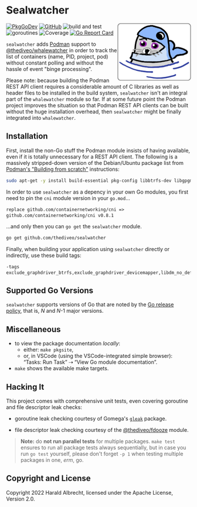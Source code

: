 <!-- markdownlint-disable-next-line MD022 -->
# Sealwatcher
<img align="right" width="200" alt="sealwatcher" src="docs/_images/sealwatcher.png">

[![PkgGoDev](https://pkg.go.dev/badge/github.com/thediveo/sealwatcher)](https://pkg.go.dev/github.com/thediveo/sealwatcher)
[![GitHub](https://img.shields.io/github/license/thediveo/sealwatcher)](https://img.shields.io/github/license/thediveo/sealwatcher)
![build and test](https://github.com/thediveo/sealwatcher/workflows/build%20and%20test/badge.svg?branch=master)
![goroutines](https://img.shields.io/badge/go%20routines-not%20leaking-success)
![Coverage](https://img.shields.io/badge/Coverage-89.6%25-brightgreen)
[![Go Report Card](https://goreportcard.com/badge/github.com/thediveo/sealwatcher)](https://goreportcard.com/report/github.com/thediveo/sealwatcher)

`sealwatcher` adds [Podman](https://podman.io) support to
[@thediveo/whalewatcher](https://github.com/thediveo/whalewatcher) in order to
track the list of containers (name, PID, project, pod) without constant polling
and without the hassle of event "binge processing".

Please note: because building the Podman REST API client requires a considerable
amount of C libraries as well as header files to be installed in the build
system, `sealwatcher` isn't an integral part of the `whalewatcher` module so
far. If at some future point the Podman project improves the situation so that
Podman REST API clients can be built without the huge installation overhead,
then `sealwatcher` might be finally integrated into `whalewatcher`.

## Installation

First, install the non-Go stuff the Podman module insists of having available,
even if it is totally unnecessary for a REST API client. The following is a
massively stripped-down version of the Debian/Ubuntu package list from [Podman's
"Building from
scratch"](https://podman.io/getting-started/installation#building-from-scratch)
instructions:

```bash
sudo apt-get -y install build-essential pkg-config libbtrfs-dev libgpgme-dev
```

In order to use `sealwatcher` as a depency in your own Go modules, you first
need to pin the `cni` module version in your `go.mod`...

```
replace github.com/containernetworking/cni => github.com/containernetworking/cni v0.8.1
```

...and only then you can `go get` the `sealwatcher` module.

```bash
go get github.com/thediveo/sealwatcher
```

Finally, when building your application using `sealwatcher` directly or
indirectly, use these build tags:

```
-tags exclude_graphdriver_btrfs,exclude_graphdriver_devicemapper,libdm_no_deferred_remove
```

## Supported Go Versions

`sealwatcher` supports versions of Go that are noted by the [Go release
policy](https://golang.org/doc/devel/release.html#policy), that is, _N_ and
_N_-1 major versions.

## Miscellaneous

- to view the package documentation _locally_:
  - either: `make pkgsite`,
  - or, in VSCode (using the VSCode-integrated simple browser): “Tasks: Run
    Task” ⇢ “View Go module documentation”.
- `make` shows the available make targets.

## Hacking It

This project comes with comprehensive unit tests, even covering goroutine and
file descriptor leak checks:

* goroutine leak checking courtesy of Gomega's
  [`gleak`](https://onsi.github.io/gomega/#codegleakcode-finding-leaked-goroutines)
  package.

* file descriptor leak checking courtesy of the
  [@thediveo/fdooze](https://github.com/thediveo/fdooze) module.

> **Note:** do **not run parallel tests** for multiple packages. `make test`
ensures to run all package tests always sequentially, but in case you run `go
test` yourself, please don't forget `-p 1` when testing multiple packages in
one, _erm_, go.

## Copyright and License

Copyright 2022 Harald Albrecht, licensed under the Apache License, Version 2.0.
